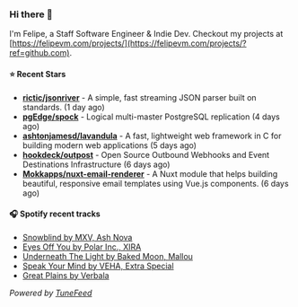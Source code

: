 ### Hi there 👋

I'm Felipe, a Staff Software Engineer & Indie Dev. Checkout my projects at [https://felipevm.com/projects/](https://felipevm.com/projects/?ref=github.com).

#### ⭐ Recent Stars
- **[rictic/jsonriver](https://github.com/rictic/jsonriver)** - A simple, fast streaming JSON parser built on standards. (1 day ago)
- **[pgEdge/spock](https://github.com/pgEdge/spock)** - Logical multi-master PostgreSQL replication (4 days ago)
- **[ashtonjamesd/lavandula](https://github.com/ashtonjamesd/lavandula)** - A fast, lightweight web framework in C for building modern web applications (5 days ago)
- **[hookdeck/outpost](https://github.com/hookdeck/outpost)** - Open Source Outbound Webhooks and Event Destinations Infrastructure (6 days ago)
- **[Mokkapps/nuxt-email-renderer](https://github.com/Mokkapps/nuxt-email-renderer)** - A Nuxt module that helps building beautiful, responsive email templates using Vue.js components. (6 days ago)

#### 🎧 Spotify recent tracks
- [Snowblind by MXV, Ash Nova](https://open.spotify.com/track/6yG3aCh1yuyjJEbNe7zBh8)
- [Eyes Off You by Polar Inc., XIRA](https://open.spotify.com/track/5YQ4BJs60OgPVEwisLNiu3)
- [Underneath The Light by Baked Moon, Mallou](https://open.spotify.com/track/6aOL7zUF8RK33gRyOgh9om)
- [Speak Your Mind by VEHA, Extra Special](https://open.spotify.com/track/3ixuxoVAfb3EbrwPVJ4z45)
- [Great Plains by Verbala](https://open.spotify.com/track/7B2qwF4Qf0dwmuU2UQ3upI)

_Powered by [TuneFeed](https://tunefeed.app?ref=github.com)_
